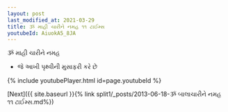 ```yaml
---
layout: post
last_modified_at: 2021-03-29
title: ૐ માહી ચારીને નમહ ૧૧ ટાઈમ્સ
youtubeId: AiuokA5_8JA
---
```

 
 
 ૐ માહી ચારીને નમહ  
 
 -  જે આખી પૃથ્વીની મુસાફરી કરે છે 
 
  
 
  
 
 
 
 
 
 


{% include youtubePlayer.html id=page.youtubeId %}
 
[Next]({{ site.baseurl }}{% link  split1/_posts/2013-06-18-ૐ બાલાચારીને નમહ ૧૧ ટાઈમ્સ.md%})
 
